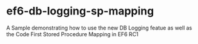 ef6-db-logging-sp-mapping
=========================

A Sample demonstrating how to use the new DB Logging featue as well as the Code First Stored Procedure Mapping in EF6 RC1
